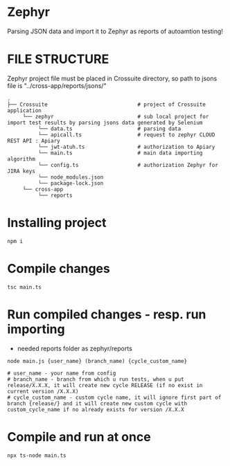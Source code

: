 # Zephyr

Parsing JSON data and import it to Zephyr as reports of autoamtion testing!

# FILE STRUCTURE
Zephyr project file must be placed in Crossuite directory, so path to jsons file is "../cross-app/reports/jsons/"

```shell script
.
├── Crossuite                             # project of Crossuite application
     └── zephyr                           # sub local project for import test results by parsing jsons data generated by Selenium
          └── data.ts                     # parsing data
          └── apicall.ts                  # request to zephyr CLOUD REST API : Apiary
          └── jwt-atuh.ts                 # authorization to Apiary
          └── main.ts                     # main data importing algorithm
          └── config.ts                   # authorization Zephyr for JIRA keys 
          └── node_modules.json
          └── package-lock.json
     └── cross-app 
          └── reports
```


# Installing project
```shell script
npm i
```

# Compile changes
```shell script
tsc main.ts
```

# Run compiled changes - resp. run importing
- needed reports folder as zephyr/reports
```shell script
node main.js {user_name} (branch_name) {cycle_custom_name}

# user_name - your name from config 
# branch_name - branch from which u run tests, when u put release/X.X.X, it will create new cycle RELEASE (if no exist in current version /X.X.X)
# cycle_custom_name - custom cycle name, it will ignore first part of branch {release/} and it will create new custom cycle with custom_cycle_name if no already exists for version /X.X.X
```

# Compile and run at once
```shell script
npx ts-node main.ts
```

